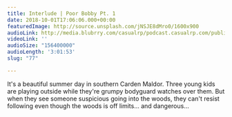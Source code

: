 ```yaml
---
title: Interlude | Poor Bobby Pt. 1
date: 2018-10-01T17:06:06.000+00:00
featuredImage: http://source.unsplash.com/jNSJE8dMro0/1600x900
audioLink: http://media.blubrry.com/casualrp/podcast.casualrp.com/public/Bonus%20Ep%20_%20Poor%20Bobby%20Pt%201%20_%20Dont%20Go%20Down%20the%20Well.mp3
videoLink: ''
audioSize: "156400000"
audioLength: '3:01:53'
slug: "77"

---
```

It's a beautiful summer day in southern Carden Maldor. Three young kids are playing outside while they're grumpy bodyguard watches over them. But when they see someone suspicious going into the woods, they can't resist following even though the woods is off limits... and dangerous...